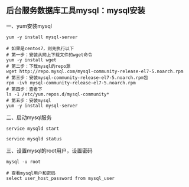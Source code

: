## 后台服务数据库工具mysql：mysql安装

一、yum安装mysql

```shell
yum -y install mysql-server

# 如果是centos7，则先执行以下
# 第一步：安装从网上下载文件的wget命令
yum -y install wget
# 第二步：下载mysql的repo源
wget http://repo.mysql.com/mysql-community-release-el7-5.noarch.rpm 
# 第三步：安装mysql-community-release-el7-5.noarch.rpm包
rpm -ivh mysql-community-release-el7-5.noarch.rpm
# 第四步：查看下
ls -1 /etc/yum.repos.d/mysql-community*
# 第五步：安装mysql
yum -y install mysql-server
```

二、启动mysql服务

```shell
service mysqld start

service mysqld status
```

三、设置mysql的root用户，设置密码

```shell
mysql -u root

# 查看mysql用户和密码
select user_host_password from mysql_user
```


